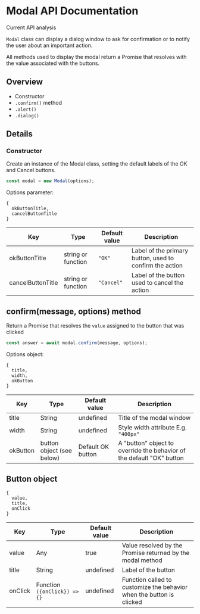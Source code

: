 # Modal API Documentation

Current API analysis

`Modal` class can display a dialog window to ask for confirmation or to notify the user about an important action.

All methods used to display the modal return a Promise that resolves with the value associated with the buttons.

## Overview

- Constructor
- `.confirm()` method
- `.alert()`
- `.dialog()`

## Details

### Constructor

Create an instance of the Modal class, setting the default labels of the OK and Cancel buttons.

```js
const modal = new Modal(options);
```

Options parameter:

```
{
  okButtonTitle,
  cancelButtonTitle
}
```

| Key               | Type               | Default value | Description                                             |
| ----------------- | ------------------ | ------------- | ------------------------------------------------------- |
| okButtonTitle     | string or function | `"OK"`        | Label of the primary button, used to confirm the action |
| cancelButtonTitle | string or function | `"Cancel"`    | Label of the button used to cancel the action           |

## confirm(message, options) method

Return a Promise that resolves the `value` assigned to the button that was clicked

```js
const answer = await modal.confirm(message, options);
```

Options object:

```
{
  title,
  width,
  okButton
}
```

| Key      | Type                      | Default value     | Description                                                           |
| -------- | ------------------------- | ----------------- | --------------------------------------------------------------------- |
| title    | String                    | undefined         | Title of the modal window                                             |
| width    | String                    | undefined         | Style width attribute E.g. `"400px"`                                  |
| okButton | button object (see below) | Default OK button | A "button" object to override the behavior of the default "OK" button |

## Button object

```
{
  value,
  title,
  onClick
}
```

| Key     | Type                         | Default value | Description                                                          |
| ------- | ---------------------------- | ------------- | -------------------------------------------------------------------- |
| value   | Any                          | true          | Value resolved by the Promise returned by the modal method           |
| title   | String                       | undefined     | Label of the button                                                  |
| onClick | Function `({onClick}) => {}` | undefined     | Function called to customize the behavior when the button is clicked |
